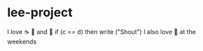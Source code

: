 # lee-project
I love :coffee: :pizza: and :dancer:
if (c == d)
  then
  write ("Shout")
I also love :beer: at the weekends
